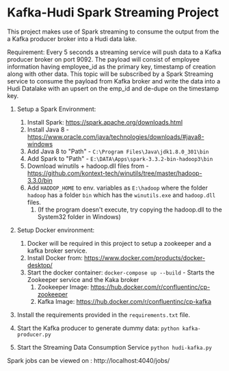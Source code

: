 # Kafka-Hudi Spark Streaming Project

This project makes use of Spark streaming to consume the output from the a Kafka producer broker into a Hudi data lake.

Requirement:
Every 5 seconds a streaming service will push data to a Kafka producer broker on port 9092. The payload will consist of employee information having employee_id as the primary key, timestamp of creation along with other data. This topic will be subscribed by a Spark Streaming service to consume the payload from Kafka broker and write the data into a Hudi Datalake with an upsert on the emp_id and de-dupe on the timestamp key.  
1. Setup a Spark Environment:
   1. Install Spark: https://spark.apache.org/downloads.html
   2. Install Java 8 - https://www.oracle.com/java/technologies/downloads/#java8-windows
   3. Add Java 8 to "Path" - `C:\Program Files\Java\jdk1.8.0_301\bin`
   4. Add Spark to "Path" - `E:\DATA\Apps\spark-3.3.2-bin-hadoop3\bin`
   5. Download winutils + hadoop.dll files from - https://github.com/kontext-tech/winutils/tree/master/hadoop-3.3.0/bin
   6. Add `HADDOP_HOME` to env. variables as `E:\hadoop` where the folder `hadoop` has a folder `bin` which has the `winutils.exe` and `hadoop.dll` files.
      1. (If the program doesn't execute, try copying the hadoop.dll to the System32 folder in Windows)

2. Setup Docker environment:
   1. Docker will be required in this project to setup a zookeeper and a kafka broker service.
   2. Install Docker from: https://www.docker.com/products/docker-desktop/
   3. Start the docker container: `docker-compose up --build` - Starts the Zookeeper service and the Kaka broker
      1. Zookeeper Image: https://hub.docker.com/r/confluentinc/cp-zookeeper
      2. Kafka Image: https://hub.docker.com/r/confluentinc/cp-kafka

3. Install the requirements provided in the `requirements.txt` file.
4. Start the Kafka producer to generate dummy data: `python kafka-producer.py`
5. Start the Streaming Data Consumption Service `python hudi-kafka.py`

Spark jobs can be viewed on : http://localhost:4040/jobs/